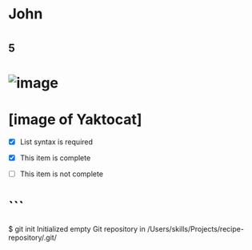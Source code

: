 # <h1> John
# <h2> 5

# ![image](https://github.com/user-attachments/assets/c08b6f68-cf2f-4a37-9dfe-6bbd33adebae)
# [image of Yaktocat]

- [x] List syntax is required
- [x] This item is complete
- [ ] This item is not complete




# ```
$ git init
Initialized empty Git repository in /Users/skills/Projects/recipe-repository/.git/
```
